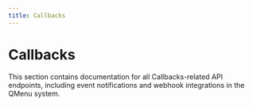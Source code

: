 ```yaml
---
title: Callbacks
---
```


# Callbacks

This section contains documentation for all Callbacks-related API endpoints, including event notifications and webhook integrations in the QMenu system. 